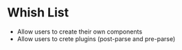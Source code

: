 # Whish List

* Allow users to create their own components
* Allow users to crete plugins (post-parse and pre-parse)